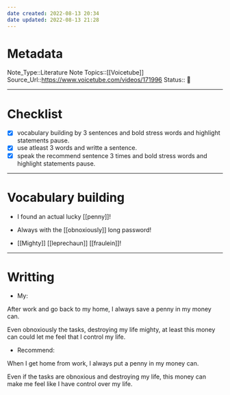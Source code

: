 ```yaml
---
date created: 2022-08-13 20:34
date updated: 2022-08-13 21:28
---
```


# Metadata

Note_Type::Literature Note
Topics::[[Voicetube]]
Source_Url::<https://www.voicetube.com/videos/171996>
Status:: 👶

---

# Checklist

- [x] vocabulary building by 3 sentences and bold stress words and highlight statements pause.
- [x] use atleast 3 words and writte a sentence.
- [x] speak the recommend sentence 3 times and bold stress words and highlight statements pause.

---

# Vocabulary building

- I found an actual lucky [[penny]]!

- Always with the [[obnoxiously]] long password!

- [[Mighty]] [[leprechaun]] [[fraulein]]!

---

# Writting

- My:

After work and go back to my home, I always save a penny in my money can.

Even obnoxiously the tasks, destroying my life mighty, at least this money can could let me feel that I control my life.

- Recommend:

When I get home from work, I always put a penny in my money can.

Even if the tasks are obnoxious and destroying my life, this money can make me feel like I have control over my life.

